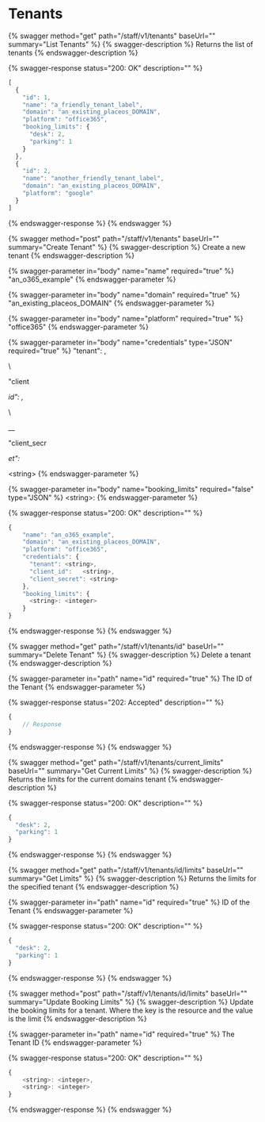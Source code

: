 # Tenants

{% swagger method="get" path="/staff/v1/tenants" baseUrl="" summary="List Tenants" %}
{% swagger-description %}
Returns the list of tenants
{% endswagger-description %}

{% swagger-response status="200: OK" description="" %}
```javascript
[
  {
    "id": 1,
    "name": "a_friendly_tenant_label",
    "domain": "an_existing_placeos_DOMAIN",
    "platform": "office365",
    "booking_limits": {
      "desk": 2,
      "parking": 1
    }
  },
  {
    "id": 2,
    "name": "another_friendly_tenant_label",
    "domain": "an_existing_placeos_DOMAIN",
    "platform": "google"
  }
]
```
{% endswagger-response %}
{% endswagger %}

{% swagger method="post" path="/staff/v1/tenants" baseUrl="" summary="Create Tenant" %}
{% swagger-description %}
Create a new tenant
{% endswagger-description %}

{% swagger-parameter in="body" name="name" required="true" %}
"an_o365_example"
{% endswagger-parameter %}

{% swagger-parameter in="body" name="domain" required="true" %}
"an_existing_placeos_DOMAIN"
{% endswagger-parameter %}

{% swagger-parameter in="body" name="platform" required="true" %}
"office365"
{% endswagger-parameter %}

{% swagger-parameter in="body" name="credentials" type="JSON" required="true" %}
"tenant": <string>,

\


"client

_id": <string>,_

\


__

"client_secr

_et":_

 \<string>
{% endswagger-parameter %}

{% swagger-parameter in="body" name="booking_limits" required="false" type="JSON" %}
\<string>:<integer>
{% endswagger-parameter %}

{% swagger-response status="200: OK" description="" %}
```javascript
{
    "name": "an_o365_example",
    "domain": "an_existing_placeos_DOMAIN",
    "platform": "office365",
    "credentials": {
      "tenant": <string>,
      "client_id":   <string>,
      "client_secret": <string>
    },
    "booking_limits": {
      <string>: <integer>
    }
}
```
{% endswagger-response %}
{% endswagger %}

{% swagger method="get" path="/staff/v1/tenants/id" baseUrl="" summary="Delete Tenant" %}
{% swagger-description %}
Delete a tenant
{% endswagger-description %}

{% swagger-parameter in="path" name="id" required="true" %}
The ID of the Tenant
{% endswagger-parameter %}

{% swagger-response status="202: Accepted" description="" %}
```javascript
{
    // Response
}
```
{% endswagger-response %}
{% endswagger %}

{% swagger method="get" path="/staff/v1/tenants/current_limits" baseUrl="" summary="Get Current Limits" %}
{% swagger-description %}
Returns the limits for the current domains tenant
{% endswagger-description %}

{% swagger-response status="200: OK" description="" %}
```javascript
{
  "desk": 2,
  "parking": 1
}
```
{% endswagger-response %}
{% endswagger %}

{% swagger method="get" path="/staff/v1/tenants/id/limits" baseUrl="" summary="Get Limits" %}
{% swagger-description %}
Returns the limits for the specified tenant
{% endswagger-description %}

{% swagger-parameter in="path" name="id" required="true" %}
ID of the Tenant
{% endswagger-parameter %}

{% swagger-response status="200: OK" description="" %}
```javascript
{
  "desk": 2,
  "parking": 1
}
```
{% endswagger-response %}
{% endswagger %}

{% swagger method="post" path="/staff/v1/tenants/id/limits" baseUrl="" summary="Update Booking Limits" %}
{% swagger-description %}
Update the booking limits for a tenant. Where the key is the resource and the value is the limit
{% endswagger-description %}

{% swagger-parameter in="path" name="id" required="true" %}
The Tenant ID
{% endswagger-parameter %}

{% swagger-response status="200: OK" description="" %}
```javascript
{
    <string>: <integer>,
    <string>: <integer>
}
```
{% endswagger-response %}
{% endswagger %}

